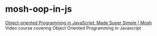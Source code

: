 # mosh-oop-in-js
[Object-oriented Programming in JavaScript: Made Super Simple | Mosh](https://www.youtube.com/watch?v=PFmuCDHHpwk)  
Video course covering Object Oriented Programming in Javascript
